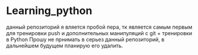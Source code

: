 # Learning_python
данный репозиторий я вляется пробой пера, тк является самым первым для тренировки push и дополнительных манипуляций с git + тренировки в Python
Прошу не прнимать в серьез данный репозиторий, в дальнейшем будущем планирую его удалить.
